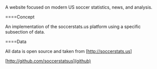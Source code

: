 A website focused on modern US soccer statistics, news, and analysis.


====Concept

An implementation of the soccerstats.us platform using a specific subsection of data.


====Data

All data is open source and taken from [http://soccerstats.us]

[http://github.com/soccerstatsus](github)

